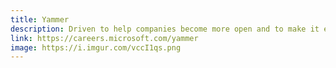 ```yaml
---
title: Yammer
description: Driven to help companies become more open and to make it easier for coworkers to share ideas and experiences
link: https://careers.microsoft.com/yammer
image: https://i.imgur.com/vccI1qs.png
---
```

